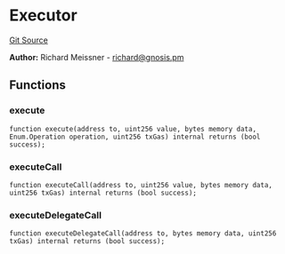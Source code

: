 # Executor
[Git Source](https://github.com/maticnetwork/contracts/blob/155f729fd8db0676297384375468d4d45b8aa44e/contracts/common/gnosis/GnosisSafe.sol)

**Author:**
Richard Meissner - <richard@gnosis.pm>


## Functions
### execute


```solidity
function execute(address to, uint256 value, bytes memory data, Enum.Operation operation, uint256 txGas) internal returns (bool success);
```

### executeCall


```solidity
function executeCall(address to, uint256 value, bytes memory data, uint256 txGas) internal returns (bool success);
```

### executeDelegateCall


```solidity
function executeDelegateCall(address to, bytes memory data, uint256 txGas) internal returns (bool success);
```

